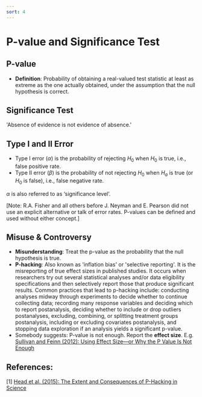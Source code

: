 ```yaml
---
sort: 4
---
```


# P-value and Significance Test

## P-value

- **Definition**: Probability of obtaining a real-valued test statistic at least as extreme as the one actually obtained, under the assumption that the null hypothesis is correct. 

## Significance Test


'Absence of evidence is not evidence of absence.'

## Type I and II Error

- Type I error ($\alpha$) is the probability of rejecting $H_0$ when $H_0$ is true, i.e., false positive rate. 
- Type II error ($\beta$) is the probability of not rejecting $H_0$ when $H_a$ is true (or $H_0$ is false), i.e., false negative rate. 

$\alpha$ is also referred to as ‘significance level’. 

[Note: R.A. Fisher and all others before J. Neyman and E. Pearson did not use an explicit alternative or talk of error rates. P-values can be defined and used without either concept.]


## Misuse & Controversy

- **Misunderstanding**: Treat the p-value as the probability that the null hypothesis is true.
- **P-hacking**: Also known as 'inflation bias' or 'selective reporting'. It is the misreporting of true effect sizes in published studies. It occurs when researchers try out several statistical analyses and/or data eligibility specifications and then selectively report those that produce significant results. Common practices that lead to p-hacking include: conducting analyses midway through experiments to decide whether to continue collecting data; recording many response variables and deciding which to report postanalysis, deciding whether to include or drop outliers postanalyses, excluding, combining, or splitting treatment groups postanalysis, including or excluding covariates postanalysis, and stopping data exploration if an analysis yields a significant p-value.
- Somebody suggests: P-value is not enough. Report the **effect size**. E.g. [Sullivan and Feinn (2012): Using Effect Size—or Why the P Value Is Not Enough](https://www.ncbi.nlm.nih.gov/pmc/articles/PMC3444174/)

## References:

[1] [Head et al. (2015): The Extent and Consequences of P-Hacking in Science](https://www.ncbi.nlm.nih.gov/pmc/articles/PMC4359000/)